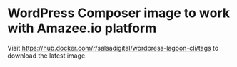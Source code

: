 # WordPress Composer image to work with Amazee.io platform

Visit https://hub.docker.com/r/salsadigital/wordpress-lagoon-cli/tags to 
download the latest image.

